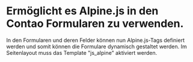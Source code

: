 # Ermöglicht es Alpine.js in den Contao Formularen zu verwenden.

In den Formularen und deren Felder können nun Alpine.js-Tags definiert werden und somit können die Formulare dynamisch gestaltet werden.
Im Seitenlayout muss das Template "js_alpine" aktiviert werden.
